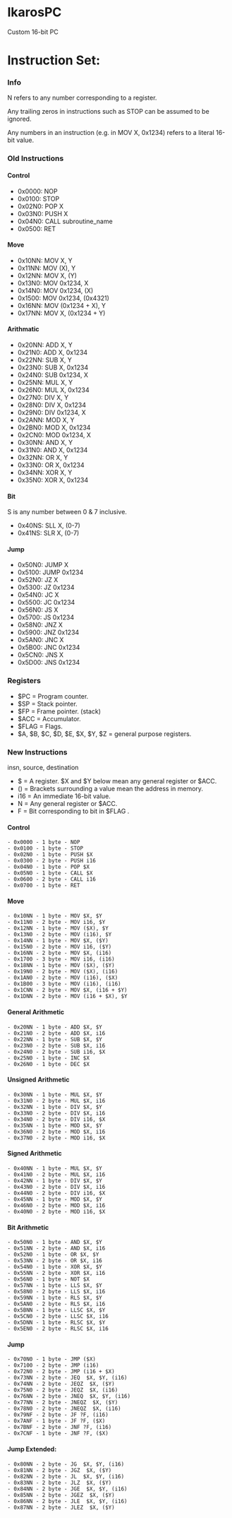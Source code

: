 # IkarosPC
Custom 16-bit PC

# Instruction Set:
### Info
N refers to any number corresponding to a register.

Any trailing zeros in instructions such as STOP can be assumed to be ignored.

Any numbers in an instruction (e.g. in MOV X, 0x1234) refers to a literal 16-bit value.

### Old Instructions
#### Control
- 0x0000: NOP
- 0x0100: STOP
- 0x02N0: POP X
- 0x03N0: PUSH X
- 0x04N0: CALL subroutine_name
- 0x0500: RET
#### Move
- 0x10NN: MOV X, Y
- 0x11NN: MOV (X), Y
- 0x12NN: MOV X, (Y)
- 0x13N0: MOV 0x1234, X
- 0x14N0: MOV 0x1234, (X)
- 0x1500: MOV 0x1234, (0x4321)
- 0x16NN: MOV (0x1234 + X), Y
- 0x17NN: MOV X, (0x1234 + Y)
#### Arithmatic
- 0x20NN: ADD X, Y
- 0x21N0: ADD X, 0x1234
- 0x22NN: SUB X, Y
- 0x23N0: SUB X, 0x1234
- 0x24N0: SUB 0x1234, X
- 0x25NN: MUL X, Y
- 0x26N0: MUL X, 0x1234
- 0x27N0: DIV X, Y
- 0x28N0: DIV X, 0x1234
- 0x29N0: DIV 0x1234, X
- 0x2ANN: MOD X, Y
- 0x2BN0: MOD X, 0x1234
- 0x2CN0: MOD 0x1234, X
- 0x30NN: AND X, Y
- 0x31N0: AND X, 0x1234
- 0x32NN: OR X, Y
- 0x33N0: OR X, 0x1234
- 0x34NN: XOR X, Y
- 0x35N0: XOR X, 0x1234
#### Bit
S is any number between 0 & 7 inclusive.
- 0x40NS: SLL X, (0-7)
- 0x41NS: SLR X, (0-7)
#### Jump
- 0x50N0: JUMP X
- 0x5100: JUMP 0x1234
- 0x52N0: JZ X
- 0x5300: JZ 0x1234
- 0x54N0: JC X
- 0x5500: JC 0x1234
- 0x56N0: JS X
- 0x5700: JS 0x1234
- 0x58N0: JNZ X
- 0x5900: JNZ 0x1234
- 0x5AN0: JNC X
- 0x5B00: JNC 0x1234
- 0x5CN0: JNS X
- 0x5D00: JNS 0x1234

### Registers
- $PC = Program counter.
- $SP = Stack pointer.
- $FP = Frame pointer. (stack)
- $ACC = Accumulator.
- $FLAG = Flags.
- $A, $B, $C, $D, $E, $X, $Y, $Z = general purpose registers.

### New Instructions
insn, source, destination
- $ = A register. $X and $Y below mean any general register or $ACC.
- () = Brackets surrounding a value mean the address in memory.
- i16 = An immediate 16-bit value.
- N = Any general register or $ACC.
- F = Bit corresponding to bit in $FLAG .
#### Control
	- 0x0000 - 1 byte - NOP
	- 0x0100 - 1 byte - STOP
	- 0x02N0 - 1 byte - PUSH $X
	- 0x0300 - 2 byte - PUSH i16
	- 0x04N0 - 1 byte - POP $X
	- 0x05N0 - 1 byte - CALL $X
	- 0x0600 - 2 byte - CALL i16
	- 0x0700 - 1 byte - RET
#### Move
	- 0x10NN - 1 byte - MOV $X, $Y
	- 0x11N0 - 2 byte - MOV i16, $Y
	- 0x12NN - 1 byte - MOV ($X), $Y
	- 0x13N0 - 2 byte - MOV (i16), $Y
	- 0x14NN - 1 byte - MOV $X, ($Y)
	- 0x15N0 - 2 byte - MOV i16, ($Y)
	- 0x16NN - 2 byte - MOV $X, (i16)
	- 0x1700 - 3 byte - MOV i16, (i16)
	- 0x18NN - 1 byte - MOV ($X), ($Y)
	- 0x19N0 - 2 byte - MOV ($X), (i16)
	- 0x1AN0 - 2 byte - MOV (i16), ($X)
	- 0x1B00 - 3 byte - MOV (i16), (i16)
	- 0x1CNN - 2 byte - MOV $X, (i16 + $Y)
	- 0x1DNN - 2 byte - MOV (i16 + $X), $Y
#### General Arithmetic
	- 0x20NN - 1 byte - ADD $X, $Y
	- 0x21N0 - 2 byte - ADD $X, i16
	- 0x22NN - 1 byte - SUB $X, $Y
	- 0x23N0 - 2 byte - SUB $X, i16
	- 0x24N0 - 2 byte - SUB i16, $X
	- 0x25N0 - 1 byte - INC $X
	- 0x26N0 - 1 byte - DEC $X
#### Unsigned Arithmetic
	- 0x30NN - 1 byte - MUL $X, $Y
	- 0x31N0 - 2 byte - MUL $X, i16
	- 0x32NN - 1 byte - DIV $X, $Y
	- 0x33N0 - 2 byte - DIV $X, i16
	- 0x34N0 - 2 byte - DIV i16, $X
	- 0x35NN - 1 byte - MOD $X, $Y
	- 0x36N0 - 2 byte - MOD $X, i16
	- 0x37N0 - 2 byte - MOD i16, $X
#### Signed Arithmetic
	- 0x40NN - 1 byte - MUL $X, $Y
	- 0x41N0 - 2 byte - MUL $X, i16
	- 0x42NN - 1 byte - DIV $X, $Y
	- 0x43N0 - 2 byte - DIV $X, i16
	- 0x44N0 - 2 byte - DIV i16, $X
	- 0x45NN - 1 byte - MOD $X, $Y
	- 0x46N0 - 2 byte - MOD $X, i16
	- 0x40N0 - 2 byte - MOD i16, $X
#### Bit Arithmetic
	- 0x50N0 - 1 byte - AND $X, $Y
	- 0x51NN - 2 byte - AND $X, i16
	- 0x52N0 - 1 byte - OR $X, $Y
	- 0x53NN - 2 byte - OR $X, i16
	- 0x54N0 - 1 byte - XOR $X, $Y
	- 0x55NN - 2 byte - XOR $X, i16
	- 0x56N0 - 1 byte - NOT $X
	- 0x57NN - 1 byte - LLS $X, $Y
	- 0x58N0 - 2 byte - LLS $X, i16
	- 0x59NN - 1 byte - RLS $X, $Y
	- 0x5AN0 - 2 byte - RLS $X, i16
	- 0x5BNN - 1 byte - LLSC $X, $Y
	- 0x5CN0 - 2 byte - LLSC $X, i16
	- 0x5DNN - 1 byte - RLSC $X, $Y
	- 0x5EN0 - 2 byte - RLSC $X, i16
#### Jump
	- 0x70N0 - 1 byte - JMP ($X)
	- 0x7100 - 2 byte - JMP (i16)
	- 0x72N0 - 2 byte - JMP (i16 + $X)
	- 0x73NN - 2 byte - JEQ  $X, $Y, (i16)
	- 0x74NN - 2 byte - JEQZ  $X, ($Y)
	- 0x75N0 - 2 byte - JEQZ  $X, (i16)
	- 0x76NN - 2 byte - JNEQ  $X, $Y, (i16)
	- 0x77NN - 2 byte - JNEQZ  $X, ($Y)
	- 0x78N0 - 2 byte - JNEQZ  $X, (i16)
	- 0x79NF - 2 byte - JF ?F, (i16)
	- 0x7ANF - 1 byte - JF ?F, ($X)
	- 0x7BNF - 2 byte - JNF ?F, (i16)
	- 0x7CNF - 1 byte - JNF ?F, ($X)
#### Jump Extended:
	- 0x80NN - 2 byte - JG  $X, $Y, (i16)
	- 0x81NN - 2 byte - JGZ  $X, ($Y)
	- 0x82NN - 2 byte - JL  $X, $Y, (i16)
	- 0x83NN - 2 byte - JLZ  $X, ($Y)
	- 0x84NN - 2 byte - JGE  $X, $Y, (i16)
	- 0x85NN - 2 byte - JGEZ  $X, ($Y)
	- 0x86NN - 2 byte - JLE  $X, $Y, (i16)
	- 0x87NN - 2 byte - JLEZ  $X, ($Y)
